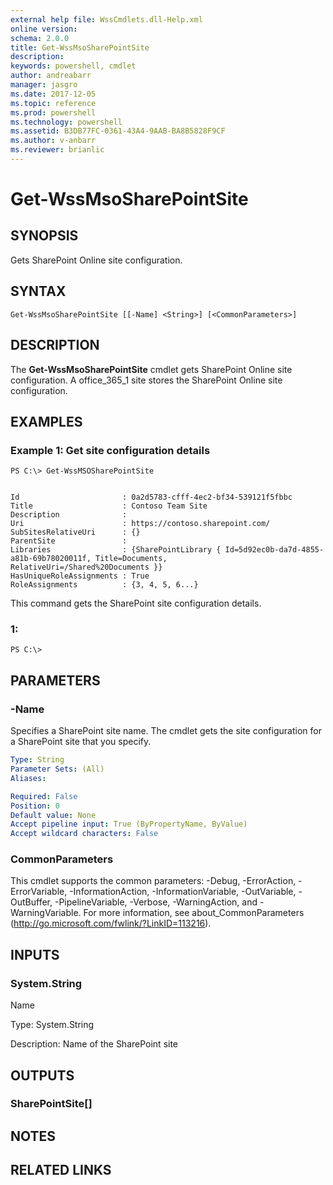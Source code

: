 ```yaml
---
external help file: WssCmdlets.dll-Help.xml
online version: 
schema: 2.0.0
title: Get-WssMsoSharePointSite
description: 
keywords: powershell, cmdlet
author: andreabarr
manager: jasgro
ms.date: 2017-12-05
ms.topic: reference
ms.prod: powershell
ms.technology: powershell
ms.assetid: B3DB77FC-0361-43A4-9AAB-BA8B5828F9CF
ms.author: v-anbarr
ms.reviewer: brianlic
---
```


# Get-WssMsoSharePointSite

## SYNOPSIS
Gets SharePoint Online site configuration.

## SYNTAX

```
Get-WssMsoSharePointSite [[-Name] <String>] [<CommonParameters>]
```

## DESCRIPTION
The **Get-WssMsoSharePointSite** cmdlet gets SharePoint Online site configuration.
A office_365_1 site stores the SharePoint Online site configuration.

## EXAMPLES

### Example 1: Get site configuration details
```
PS C:\> Get-WssMSOSharePointSite


Id                       : 0a2d5783-cfff-4ec2-bf34-539121f5fbbc
Title                    : Contoso Team Site
Description              :
Uri                      : https://contoso.sharepoint.com/
SubSitesRelativeUri      : {}
ParentSite               :
Libraries                : {SharePointLibrary { Id=5d92ec0b-da7d-4855-a81b-69b78020011f, Title=Documents,
RelativeUri=/Shared%20Documents }}
HasUniqueRoleAssignments : True
RoleAssignments          : {3, 4, 5, 6...}
```

This command gets the SharePoint site configuration details.

### 1:
```
PS C:\>
```

## PARAMETERS

### -Name
Specifies a SharePoint site name.
The cmdlet gets the site configuration for a SharePoint site that you specify.

```yaml
Type: String
Parameter Sets: (All)
Aliases: 

Required: False
Position: 0
Default value: None
Accept pipeline input: True (ByPropertyName, ByValue)
Accept wildcard characters: False
```

### CommonParameters
This cmdlet supports the common parameters: -Debug, -ErrorAction, -ErrorVariable, -InformationAction, -InformationVariable, -OutVariable, -OutBuffer, -PipelineVariable, -Verbose, -WarningAction, and -WarningVariable. For more information, see about_CommonParameters (http://go.microsoft.com/fwlink/?LinkID=113216).

## INPUTS

### System.String
Name

Type: System.String

Description: Name of the SharePoint site

## OUTPUTS

### SharePointSite[]

## NOTES

## RELATED LINKS

